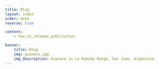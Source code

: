 ```yaml
---
title: Blog
layout: index
order: date
reverse: true

content:
    - how_to_release_publication

banner:
    title: Blog
    img: guanaco.jpg
    img_description: Guanaco in La Ramada Range, San Juan, Argentina.
---
```

